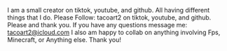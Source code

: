 I am a small creator on tiktok, youtube, and github. All having different things that I do.
Please Follow: tacoart2 on tiktok, youtube, and github.
Please and thank you. If you have any questions message me: tacoart2@icloud.com
I also am happy to collab on anything involving Fps, Minecraft, or Anything else.
Thank you!
